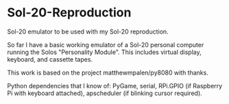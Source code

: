 # Sol-20-Reproduction
Sol-20 emulator to be used with my Sol-20 reproduction.

So far I have a basic working emulator of a Sol-20 personal computer running the Solos "Personality Module".  This includes virtual display, keyboard, and cassette tapes. 

This work is based on the project matthewmpalen/py8080 with thanks.

Python dependencies that I know of: PyGame, serial, RPi.GPIO (if Raspberry Pi with keyboard attached), apscheduler (if blinking cursor required).

